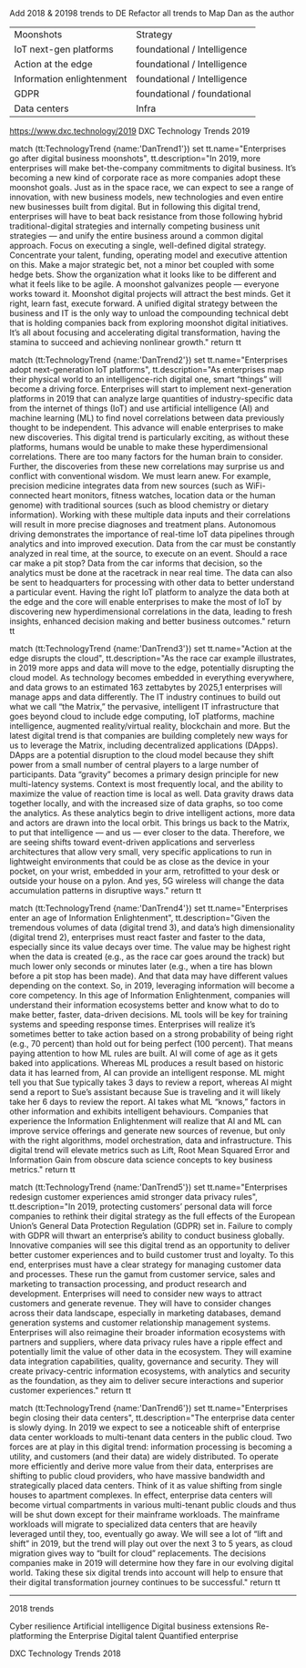 Add 2018 & 20198 trends to DE
Refactor all trends to Map Dan as the author


| | |
|---|---|
Moonshots  | Strategy
IoT next-gen platforms  | foundational / Intelligence
Action at the edge | foundational / Intelligence
Information enlightenment  |  foundational / Intelligence 
GDPR     |  foundational / foundational
Data centers  | Infra 


https://www.dxc.technology/2019
 DXC Technology Trends 2019



match (tt:TechnologyTrend {name:'DanTrend1'})
set tt.name="Enterprises go after digital business moonshots",
tt.description="In 2019, more enterprises will make bet-the-company commitments to digital business. It’s becoming a new kind of corporate race as more companies adopt these moonshot goals. Just as in the space race, we can expect to see a range of innovation, with new business models, new technologies and even entire new businesses built from digital. But in following this digital trend, enterprises will have to beat back resistance from those following hybrid traditional-digital strategies and internally competing business unit strategies — and unify the entire business around a common digital approach.  Focus on executing a single, well-defined digital strategy. Concentrate your talent, funding, operating model and executive attention on this. Make a major strategic bet, not a minor bet coupled with some hedge bets. Show the organization what it looks like to be different and what it feels like to be agile. A moonshot galvanizes people — everyone works toward it. Moonshot digital projects will attract the best minds. Get it right, learn fast, execute forward.  A unified digital strategy between the business and IT is the only way to unload the compounding technical debt that is holding companies back from exploring moonshot digital initiatives. It’s all about focusing and accelerating digital transformation, having the stamina to succeed and achieving nonlinear growth."
return tt


match (tt:TechnologyTrend {name:'DanTrend2'})
set tt.name="Enterprises adopt next-generation IoT platforms",
tt.description="As enterprises map their physical world to an intelligence-rich digital one, smart “things” will become a driving force. Enterprises will start to implement next-generation platforms in 2019 that can analyze large quantities of industry-specific data from the internet of things (IoT) and use artificial intelligence (AI) and machine learning (ML) to find novel correlations between data previously thought to be independent. This advance will enable enterprises to make new discoveries.  This digital trend is particularly exciting, as without these platforms, humans would be unable to make these hyperdimensional correlations. There are too many factors for the human brain to consider. Further, the discoveries from these new correlations may surprise us and conflict with conventional wisdom. We must learn anew.  For example, precision medicine integrates data from new sources (such as WiFi-connected heart monitors, fitness watches, location data or the human genome) with traditional sources (such as blood chemistry or dietary information). Working with these multiple data inputs and their correlations will result in more precise diagnoses and treatment plans.  Autonomous driving demonstrates the importance of real-time IoT data pipelines through analytics and into improved execution. Data from the car must be constantly analyzed in real time, at the source, to execute on an event. Should a race car make a pit stop? Data from the car informs that decision, so the analytics must be done at the racetrack in near real time. The data can also be sent to headquarters for processing with other data to better understand a particular event. Having the right IoT platform to analyze the data both at the edge and the core will enable enterprises to make the most of IoT by discovering new hyperdimensional correlations in the data, leading to fresh insights, enhanced decision making and better business outcomes."
return tt

match (tt:TechnologyTrend {name:'DanTrend3'})
set tt.name="Action at the edge disrupts the cloud",
tt.description="As the race car example illustrates, in 2019 more apps and data will move to the edge, potentially disrupting the cloud model. As technology becomes embedded in everything everywhere, and data grows to an estimated 163 zettabytes by 2025,1 enterprises will manage apps and data differently.  The IT industry continues to build out what we call “the Matrix,” the pervasive, intelligent IT infrastructure that goes beyond cloud to include edge computing, IoT platforms, machine intelligence, augmented reality/virtual reality, blockchain and more. But the latest digital trend is that companies are building completely new ways for us to leverage the Matrix, including decentralized applications (DApps). DApps are a potential disruption to the cloud model because they shift power from a small number of central players to a large number of participants.  Data “gravity” becomes a primary design principle for new multi-latency systems. Context is most frequently local, and the ability to maximize the value of reaction time is local as well. Data gravity draws data together locally, and with the increased size of data graphs, so too come the analytics. As these analytics begin to drive intelligent actions, more data and actors are drawn into the local orbit.  This brings us back to the Matrix, to put that intelligence — and us — ever closer to the data. Therefore, we are seeing shifts toward event-driven applications and serverless architectures that allow very small, very specific applications to run in lightweight environments that could be as close as the device in your pocket, on your wrist, embedded in your arm, retrofitted to your desk or outside your house on a pylon. And yes, 5G wireless will change the data accumulation patterns in disruptive ways."
return tt


match (tt:TechnologyTrend {name:'DanTrend4'})
set tt.name="Enterprises enter an age of Information Enlightenment",
tt.description="Given the tremendous volumes of data (digital trend 3), and data’s high dimensionality (digital trend 2), enterprises must react faster and faster to the data, especially since its value decays over time. The value may be highest right when the data is created (e.g., as the race car goes around the track) but much lower only seconds or minutes later (e.g., when a tire has blown before a pit stop has been made). And that data may have different values depending on the context.   So, in 2019, leveraging information will become a core competency. In this age of Information Enlightenment, companies will understand their information ecosystems better and know what to do to make better, faster, data-driven decisions. ML tools will be key for training systems and speeding response times. Enterprises will realize it’s sometimes better to take action based on a strong probability of being right (e.g., 70 percent) than hold out for being perfect (100 percent). That means paying attention to how ML rules are built. AI will come of age as it gets baked into applications. Whereas ML produces a result based on historic data it has learned from, AI can provide an intelligent response. ML might tell you that Sue typically takes 3 days to review a report, whereas AI might send a report to Sue’s assistant because Sue is traveling and it will likely take her 6 days to review the report. AI takes what ML “knows,” factors in other information and exhibits intelligent behaviours. 
Companies that experience the Information Enlightenment will realize that AI and ML can improve service offerings and generate new sources of revenue, but only with the right algorithms, model orchestration, data and infrastructure. This digital trend will elevate metrics such as Lift, Root Mean Squared Error and Information Gain from obscure data science concepts to key business metrics."
return tt


match (tt:TechnologyTrend {name:'DanTrend5'})
set tt.name="Enterprises redesign customer experiences amid stronger data privacy rules",
tt.description="In 2019, protecting customers’ personal data will force companies to rethink their digital strategy as the full effects of the European Union’s General Data Protection Regulation (GDPR) set in. Failure to comply with GDPR will thwart an enterprise’s ability to conduct business globally. Innovative companies will see this digital trend as an opportunity to deliver better customer experiences and to build customer trust and loyalty.  To this end, enterprises must have a clear strategy for managing customer data and processes. These run the gamut from customer service, sales and marketing to transaction processing, and product research and development. Enterprises will need to consider new ways to attract customers and generate revenue. They will have to consider changes across their data landscape, especially in marketing databases, demand generation systems and customer relationship management systems. Enterprises will also reimagine their broader information ecosystems with partners and suppliers, where data privacy rules have a ripple effect and potentially limit the value of other data in the ecosystem. They will examine data integration capabilities, quality, governance and security. They will create privacy-centric information ecosystems, with analytics and security as the foundation, as they aim to deliver secure interactions and superior customer experiences."
return tt


match (tt:TechnologyTrend {name:'DanTrend6'})
set tt.name="Enterprises begin closing their data centers",
tt.description="The enterprise data center is slowly dying. In 2019 we expect to see a noticeable shift of enterprise data center workloads to multi-tenant data centers in the public cloud. Two forces are at play in this digital trend: information processing is becoming a utility, and customers (and their data) are widely distributed. To operate more efficiently and derive more value from their data, enterprises are shifting to public cloud providers, who have massive bandwidth and strategically placed data centers. Think of it as value shifting from single houses to apartment complexes.  In effect, enterprise data centers will become virtual compartments in various multi-tenant public clouds and thus will be shut down except for their mainframe workloads. The mainframe workloads will migrate to specialized data centers that are heavily leveraged until they, too, eventually go away. We will see a lot of “lift and shift” in 2019, but the trend will play out over the next 3 to 5 years, as cloud migration gives way to “built for cloud” replacements.  The decisions companies make in 2019 will determine how they fare in our evolving digital world. Taking these six digital trends into account will help to ensure that their digital transformation journey continues to be successful."
return tt


--- 

2018 trends

Cyber resilience
Artificial intelligence
Digital business extensions
Re-platforming the Enterprise
Digital talent
Quantified enterprise


 DXC Technology Trends 2018